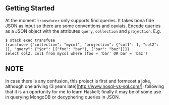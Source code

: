
## Getting Started

At the moment `transducer` only supports find queries.  It takes bona fide JSON as input so there are some conventions and caviats.  Encode queries as a JSON object with the attributes `query`, `collection` and `projection`.  E.g.
```
$ stack exec transfuse
transfuse> {"collection": "mycol", "projection": {"col1": 1, "col2": 1}, "query": {"$or": [{"foo": "bar"}, {"bar": "baz"}]}}
select col2, col1 from mycol where (foo = 'bar' OR bar = 'baz')
```

## NOTE

In case there is any confusion, this project is first and formeost a joke, although one ariving (3 years late)[http://www.nosql-vs-sql.com/]; following that it is an oportunity for me to learn Haskell; finally it may be of some use in querying MongoDB or decyphering queries in JSON.
